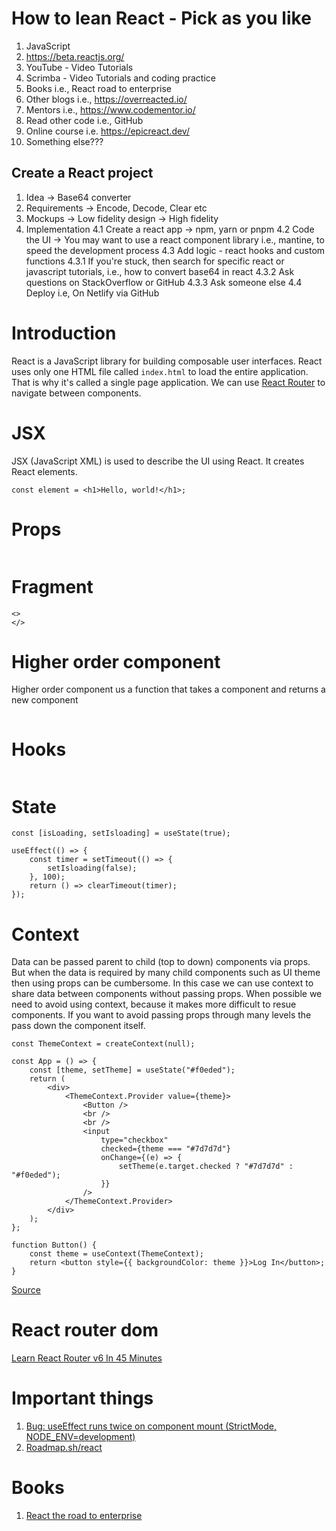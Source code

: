 # How to lean React - Pick as you like
1. JavaScript
2. https://beta.reactjs.org/
3. YouTube - Video Tutorials
4. Scrimba - Video Tutorials and coding practice
5. Books i.e., React road to enterprise
6. Other blogs i.e., https://overreacted.io/
7. Mentors i.e., https://www.codementor.io/
8. Read other code i.e., GitHub
9. Online course i.e. https://epicreact.dev/
10. Something else???

## Create a React project
1. Idea -> Base64 converter
2. Requirements -> Encode, Decode, Clear etc
3. Mockups -> Low fidelity design -> High fidelity
4. Implementation
4.1 Create a react app -> npm, yarn or pnpm
4.2 Code the UI -> You may want to use a react component library i.e., mantine, to speed the development process
4.3 Add logic - react hooks and custom functions 
4.3.1 If you're stuck, then search for specific react or javascript tutorials, i.e., how to convert base64 in react
4.3.2 Ask questions on StackOverflow or GitHub
4.3.3 Ask someone else
4.4 Deploy i.e, On Netlify via GitHub

# Introduction

React is a JavaScript library for building composable user interfaces. React uses only one HTML file called `index.html` to load the entire application. That is why it's called a single page application. We can use [React Router](https://github.com/remix-run/react-router) to navigate between components.

# JSX

JSX (JavaScript XML) is used to describe the UI using React. It creates React elements.


```tsx
const element = <h1>Hello, world!</h1>;
```


# Props

```tsx

```

# Fragment

```tsx
<>
</>
```

# Higher order component

Higher order component us a function that takes a component and returns a new component

```tsx

```

# Hooks

```tsx

```

# State

```tsx
const [isLoading, setIsloading] = useState(true);

useEffect(() => {
	const timer = setTimeout(() => {
		setIsloading(false);
	}, 100);
	return () => clearTimeout(timer);
});
```

# Context

Data can be passed parent to child (top to down) components via props. But when the data is required by many child components such as UI theme then using props can be cumbersome. In this case we can use context to share data between components without passing props. When possible we need to avoid using context, because it makes more difficult to resue components. If you want to avoid passing props through many levels the pass down the component itself.


```tsx
const ThemeContext = createContext(null);

const App = () => {
	const [theme, setTheme] = useState("#f0eded");
	return (
		<div>
			<ThemeContext.Provider value={theme}>
				<Button />
				<br />
				<br />
				<input
					type="checkbox"
					checked={theme === "#7d7d7d"}
					onChange={(e) => {
						setTheme(e.target.checked ? "#7d7d7d" : "#f0eded");
					}}
				/>
			</ThemeContext.Provider>
		</div>
	);
};

function Button() {
	const theme = useContext(ThemeContext);
	return <button style={{ backgroundColor: theme }}>Log In</button>;
}
```

[Source](https://beta.reactjs.org/apis/react/useContext)

# React router dom

[Learn React Router v6 In 45 Minutes](https://www.youtube.com/watch?v=Ul3y1LXxzdU)

# Important things
1. [Bug: useEffect runs twice on component mount (StrictMode, NODE_ENV=development)](https://github.com/facebook/react/issues/24502)
2. [Roadmap.sh/react](https://roadmap.sh/react)


# Books
1. [React the road to enterprise](https://theroadtoenterprise.com/books/react-the-road-to-enterprise)


